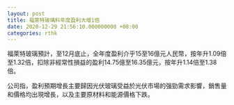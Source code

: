 ```yaml
---
layout: post
title: 福萊特玻璃料年度盈利大增1倍
date: 2020-12-29 21:56:10.000000000 +08:00
categories: rthk
---
```


福萊特玻璃預計，至12月底止，全年度盈利介乎15至16億元人民幣，按年升1.09倍至1.32倍，扣除非經常性損益的盈利14.75億至16.35億元，按年升1.14倍至1.38倍。

公司指，盈利預期增長主要歸因光伏玻璃受益於光伏市場的强勁需求影響，銷售量和價格均出現增長，以及主要原材料和能源價格下跌。
